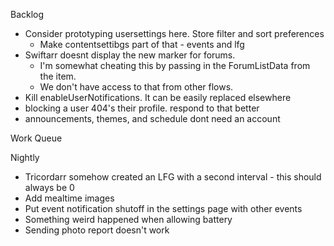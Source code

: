 Backlog
* Consider prototyping usersettings here. Store filter and sort preferences
  * Make contentsettibgs part of that - events and lfg
* Swiftarr doesnt display the new marker for forums.
  * I'm somewhat cheating this by passing in the ForumListData from the item.
  * We don't have access to that from other flows.
* Kill enableUserNotifications. It can be easily replaced elsewhere
* blocking a user 404's their profile. respond to that better
* announcements, themes, and schedule dont need an account

Work Queue

Nightly
* Tricordarr somehow created an LFG with a second interval - this should always be 0
* Add mealtime images
* Put event notification shutoff in the settings page with other events
* Something weird happened when allowing battery
* Sending photo report doesn't work
